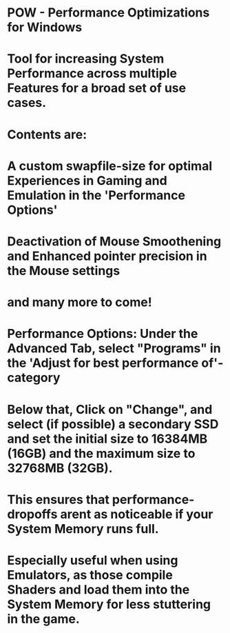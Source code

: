 # POW - Performance Optimizations for Windows

# Tool for increasing System Performance across multiple Features for a broad set of use cases.
# 
# Contents are:
#
# A custom swapfile-size for optimal Experiences in Gaming and Emulation in the 'Performance Options'
# Deactivation of Mouse Smoothening and Enhanced pointer precision in the Mouse settings
# and many more to come!

# Performance Options: Under the Advanced Tab, select "Programs" in the 'Adjust for best performance of'-category
# Below that, Click on "Change", and select (if possible) a secondary SSD and set the initial size to 16384MB (16GB) and the maximum size to 32768MB (32GB).
# This ensures that performance-dropoffs arent as noticeable if your System Memory runs full.
# Especially useful when using Emulators, as those compile Shaders and load them into the System Memory for less stuttering in the game.
